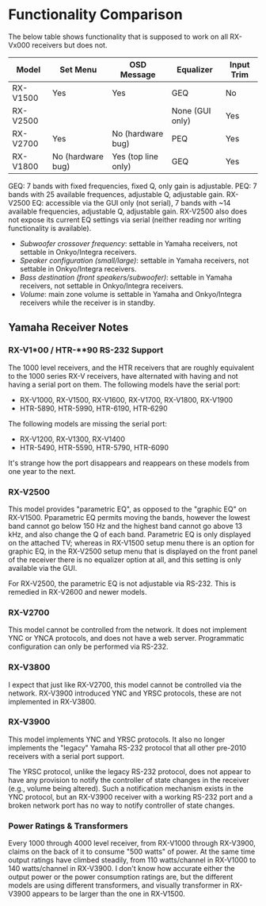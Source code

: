 
# Functionality Comparison

The below table shows functionality that is supposed to work on all
RX-Vx000 receivers but does not.

| Model    | Set Menu          | OSD Message         | Equalizer       | Input Trim |
| -------- | ----------------- | ------------------- | --------------- | ---------- |
| RX-V1500 | Yes               | Yes                 | GEQ             | No         |
| RX-V2500 |                   |                     | None (GUI only) | Yes        |
| RX-V2700 | Yes               | No (hardware bug)   | PEQ             | Yes        |
| RX-V1800 | No (hardware bug) | Yes (top line only) | GEQ             | Yes        |

GEQ: 7 bands with fixed frequencies, fixed Q, only gain is adjustable.
PEQ: 7 bands with 25 available frequences, adjustable Q, adjustable gain.
RX-V2500 EQ: accessible via the GUI only (not serial), 7 bands with
~14 available frequencies, adjustable Q, adjustable gain.
RX-V2500 also does not expose its current EQ settings via serial
(neither reading nor writing functionality is available).

- *Subwoofer crossover frequency*: settable in Yamaha receivers, not settable
in Onkyo/Integra receivers.
- *Speaker configuration (small/large)*: settable in Yamaha receivers, not
settable in Onkyo/Integra receivers.
- *Bass destination (front speakers/subwoofer)*: settable in Yamaha receivers,
not settable in Onkyo/Integra receivers.
- *Volume*: main zone volume is settable in Yamaha and Onkyo/Integra receivers
while the receiver is in standby.

## Yamaha Receiver Notes

### RX-V1*00 / HTR-**90 RS-232 Support

The 1000 level receivers, and the HTR receivers that are roughly equivalent
to the 1000 series RX-V receivers, have alternated with having and not
having a serial port on them. The following models have the serial port:

- RX-V1000, RX-V1500, RX-V1600, RX-V1700, RX-V1800, RX-V1900
- HTR-5890, HTR-5990, HTR-6190, HTR-6290

The following models are missing the serial port:

- RX-V1200, RX-V1300, RX-V1400
- HTR-5490, HTR-5590, HTR-5790, HTR-6090

It's strange how the port disappears and reappears on these models from
one year to the next.

### RX-V2500

This model provides "parametric EQ", as opposed to the "graphic EQ" on
RX-V1500. Pparametric EQ permits moving the bands, however the
lowest band cannot go below 150 Hz and the highest band cannot go above 13 kHz,
and also change the Q of each band.
Parametric EQ is only displayed on the attached TV; whereas in RX-V1500
setup menu there is an option for graphic EQ, in the RX-V2500 setup menu
that is displayed on the front panel of the receiver there is no equalizer
option at all, and this setting is only available via the GUI.

For RX-V2500, the parametric EQ is not adjustable via RS-232.
This is remedied in RX-V2600 and newer models.

### RX-V2700

This model cannot be controlled from the network. It does not implement YNC
or YNCA protocols, and does not have a web server.
Programmatic configuration can only be performed via RS-232.

### RX-V3800

I expect that just like RX-V2700, this model cannot be controlled via the
network. RX-V3900 introduced YNC and YRSC protocols, these are not implemented
in RX-V3800.

### RX-V3900

This model implements YNC and YRSC protocols. It also no longer implements
the "legacy" Yamaha RS-232 protocol that all other pre-2010 receivers with
a serial port support.

The YRSC protocol, unlike the legacy RS-232 protocol, does not appear to
have any provision to notify the controller of state changes in the
receiver (e.g., volume being altered). Such a notification mechanism
exists in the YNC protocol, but an RX-V3900 receiver with a working RS-232
port and a broken network port has no way to notify controller of state
changes.

### Power Ratings & Transformers

Every 1000 through 4000 level receiver, from RX-V1000 through RX-V3900,
claims on the back of it to consume "500 watts" of power. At the same time
output ratings have climbed steadily, from 110 watts/channel in RX-V1000
to 140 watts/channel in RX-V3900. I don't know how accurate either the
output power or the power consumption ratings are, but the different models
are using different transformers, and visually transformer in RX-V3900
appears to be larger than the one in RX-V1500.
